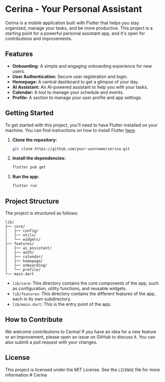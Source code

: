 # Cerina - Your Personal Assistant

Cerina is a mobile application built with Flutter that helps you stay organized, manage your tasks, and be more productive. This project is a starting point for a powerful personal assistant app, and it's open for contributions and improvements.

## Features

- **Onboarding:** A simple and engaging onboarding experience for new users.
- **User Authentication:** Secure user registration and login.
- **Homepage:** A central dashboard to get a glimpse of your day.
- **AI Assistant:** An AI-powered assistant to help you with your tasks.
- **Calendar:** A tool to manage your schedule and events.
- **Profile:** A section to manage your user profile and app settings.

## Getting Started

To get started with this project, you'll need to have Flutter installed on your machine. You can find instructions on how to install Flutter [here](https://flutter.dev/docs/get-started/install).

1. **Clone the repository:**

   ```bash
   git clone https://github.com/your-username/cerina.git
   ```

2. **Install the dependencies:**

   ```bash
   flutter pub get
   ```

3. **Run the app:**

   ```bash
   flutter run
   ```

## Project Structure

The project is structured as follows:

```
lib/
├── core/
│   ├── config/
│   ├── utils/
│   └── widgets/
├── features/
│   ├── ai_assistant/
│   ├── auth/
│   ├── calendar/
│   ├── homepage/
│   ├── onboarding/
│   └── profile/
└── main.dart
```

- `lib/core`: This directory contains the core components of the app, such as configuration, utility functions, and reusable widgets.
- `lib/features`: This directory contains the different features of the app, each in its own subdirectory.
- `lib/main.dart`: This is the entry point of the app.

## How to Contribute

We welcome contributions to Cerina! If you have an idea for a new feature or an improvement, please open an issue on GitHub to discuss it. You can also submit a pull request with your changes.

## License

This project is licensed under the MIT License. See the `LICENSE` file for more information.#   C e r i n a  
 